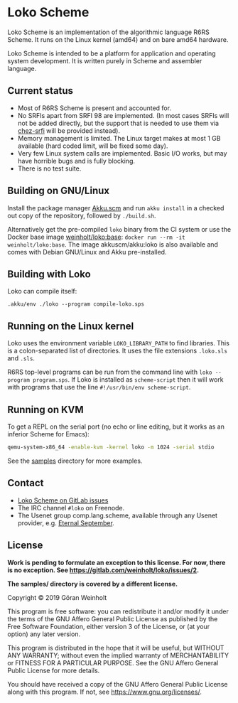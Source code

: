 # Loko Scheme

Loko Scheme is an implementation of the algorithmic language R6RS
Scheme. It runs on the Linux kernel (amd64) and on bare amd64
hardware.

Loko Scheme is intended to be a platform for application and operating
system development. It is written purely in Scheme and assembler
language.

## Current status

* Most of R6RS Scheme is present and accounted for.
* No SRFIs apart from SRFI 98 are implemented. (In most cases SRFIs
  will not be added directly, but the support that is needed to use
  them via [chez-srfi][chez-srfi] will be provided instead).
* Memory management is limited. The Linux target makes at most 1 GB
  available (hard coded limit, will be fixed some day).
* Very few Linux system calls are implemented. Basic I/O works, but
  may have horrible bugs and is fully blocking.
* There is no test suite.

 [chez-srfi]: https://akkuscm.org/packages/chez-srfi/

## Building on GNU/Linux

Install the package manager [Akku.scm](https://akkuscm.org) and run
`akku install` in a checked out copy of the repository, followed by
`./build.sh`.

Alternatively get the pre-compiled `loko` binary from the CI system or
use the Docker base image [weinholt/loko:base][docker]: `docker run
--rm -it weinholt/loko:base`. The image akkuscm/akku:loko is also
available and comes with Debian GNU/Linux and Akku pre-installed.

 [docker]: https://cloud.docker.com/u/weinholt/repository/docker/weinholt/loko

## Building with Loko

Loko can compile itself:

```
.akku/env ./loko --program compile-loko.sps
```

## Running on the Linux kernel

Loko uses the environment variable `LOKO_LIBRARY_PATH` to find
libraries. This is a colon-separated list of directories. It uses the
file extensions `.loko.sls` and `.sls`.

R6RS top-level programs can be run from the command line with `loko
--program program.sps`. If Loko is installed as `scheme-script` then
it will work with programs that use the line `#!/usr/bin/env
scheme-script`.

## Running on KVM

To get a REPL on the serial port (no echo or line editing, but it
works as an inferior Scheme for Emacs):

```sh
qemu-system-x86_64 -enable-kvm -kernel loko -m 1024 -serial stdio
```

See the [samples](samples) directory for more examples.

## Contact

* [Loko Scheme on GitLab issues](https://gitlab.com/weinholt/loko/issues)
* The IRC channel `#loko` on Freenode.
* The Usenet group comp.lang.scheme, available through any Usenet
  provider, e.g. [Eternal September](http://www.eternal-september.org/).

## License

**Work is pending to formulate an exception to this license. For now,
there is no exception. See https://gitlab.com/weinholt/loko/issues/2.**

**The samples/ directory is covered by a different license.**

Copyright © 2019 Göran Weinholt

This program is free software: you can redistribute it and/or modify
it under the terms of the GNU Affero General Public License as published by
the Free Software Foundation, either version 3 of the License, or
(at your option) any later version.

This program is distributed in the hope that it will be useful,
but WITHOUT ANY WARRANTY; without even the implied warranty of
MERCHANTABILITY or FITNESS FOR A PARTICULAR PURPOSE.  See the
GNU Affero General Public License for more details.

You should have received a copy of the GNU Affero General Public License
along with this program.  If not, see <https://www.gnu.org/licenses/>.
